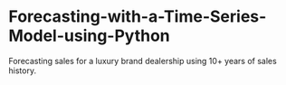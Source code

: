 # Forecasting-with-a-Time-Series-Model-using-Python
Forecasting sales for a luxury brand dealership using 10+ years of sales history.
